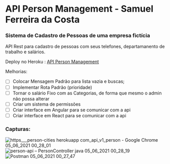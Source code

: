 # API Person Management - Samuel Ferreira da Costa

### Sistema de Cadastro de Pessoas de uma empresa fictícia

API Rest para cadastro de pessoas com seus telefones, departamanento de trabalho e salários.

Deploy no Heroku : [API Person Management](https://person-cities.herokuapp.com/api/v1/person)

Melhorias:
- [ ] Colocar Mensagem Padrão para lista vazia e buscas;
- [ ] Implementar Rota Padrão (prioridade)
- [ ] Tornar o salário Fixo com as Categorias, de forma que mesmo o admin não possa alterar
- [ ] Criar um sistema de permissões
- [ ] Criar interface em Angular para se comunicar com a api
- [ ] Criar interface em React para se comunicar com a api

### Capturas: 

![https___person-cities herokuapp com_api_v1_person - Google Chrome 05_06_2021 00_28_01](https://user-images.githubusercontent.com/56659030/120879154-c1609d00-c597-11eb-9bb3-f44ebb90ea13.png)
![person-api – PersonController java 05_06_2021 00_28_19](https://user-images.githubusercontent.com/56659030/120879155-c1f93380-c597-11eb-89b5-fcf5f6de869a.png)
![Postman 05_06_2021 00_27_47](https://user-images.githubusercontent.com/56659030/120879156-c291ca00-c597-11eb-9fdb-2f65e250930c.png)
